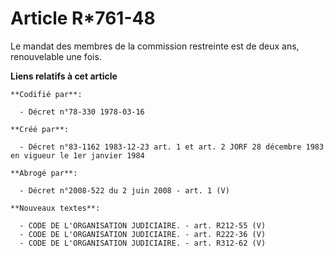 # Article R*761-48

Le mandat des membres de la commission restreinte est de deux ans, renouvelable une fois.

**Liens relatifs à cet article**

	**Codifié par**:

	  - Décret n°78-330 1978-03-16

	**Créé par**:

	  - Décret n°83-1162 1983-12-23 art. 1 et art. 2 JORF 28 décembre 1983 en vigueur le 1er janvier 1984

	**Abrogé par**:

	  - Décret n°2008-522 du 2 juin 2008 - art. 1 (V)

	**Nouveaux textes**:

	  - CODE DE L'ORGANISATION JUDICIAIRE. - art. R212-55 (V)
	  - CODE DE L'ORGANISATION JUDICIAIRE. - art. R222-36 (V)
	  - CODE DE L'ORGANISATION JUDICIAIRE. - art. R312-62 (V)
